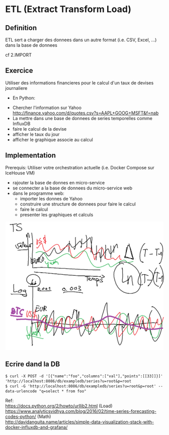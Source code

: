 # ETL (Extract Transform Load)

## Definition

ETL sert a charger des donnees dans un autre format (i.e. CSV, Excel, ...) dans la base de donnees

cf 2.IMPORT 


## Exercice

Utiliser des informations financieres pour le calcul d'un taux de devises journaliere

* En Python:
- Chercher l'information sur Yahoo
   http://finance.yahoo.com/d/quotes.csv?s=AAPL+GOOG+MSFT&f=nab
- La mettre dans une base de donnees de series temporelles comme InfluxDB
- faire le calcul de la devise
- afficher le taux du jour
- afficher le graphique associe au calcul

## Implementation
Prerequis: Utiliser votre orchestration actuelle (i.e. Docker Compose sur IceHouse VM)

- rajouter la base de donnes en micro-service 
- se connecter a la base de donnees du micro-service web 
- dans le programme web:
   * importer les donnes de Yahoo
   * construire une structure de donnees pour faire le calcul
   * faire le calcul
   * presenter les graphiques et calculs

![alt tag](https://github.com/CollegeBoreal/INF1006-16A/blob/master/9.ETL/BTC_joli.png)

## Ecrire dand la DB
```
$ curl -X POST -d '[{"name":"foo","columns":["val"],"points":[[33]]}]' 'http://localhost:8086/db/exampledb/series?u=root&p=root
$ curl -G 'http://localhost:8086/db/exampledb/series?u=root&p=root' --data-urlencode "q=select * from foo"
```

Ref:   
https://docs.python.org/2/howto/urllib2.html (Load)     
https://www.analyticsvidhya.com/blog/2016/02/time-series-forecasting-codes-python/  (Math)   
http://davidanguita.name/articles/simple-data-visualization-stack-with-docker-influxdb-and-grafana/

